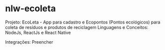 # nlw-ecoleta

Projeto: EcoLeta - App para cadastro e Ecopontos (Pontos ecológicos) para coleta de resíduos e produtos de reciclagem
Linguagens e Conceitos: NodeJs, ReactJs e React Native

Integrações: Preencher
